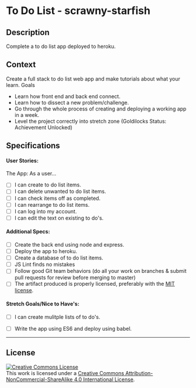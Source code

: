 # To Do List - scrawny-starfish
## Description

Complete a to do list app deployed to heroku.

## Context

Create a full stack to do list web app and make tutorials about what your learn.
Goals
- Learn how front end and back end connect.
- Learn how to dissect a new problem/challenge.
- Go through the whole process of creating and deploying a working app in a week.
- Level the project correctly into stretch zone (Goldilocks Status: Achievement Unlocked)

## Specifications

#### User Stories:
The App: As a user...
- [ ] I can create to do list items.
- [ ] I can delete unwanted to do list items.
- [ ] I can check items off as completed.
- [ ] I can rearrange to do list items. 
- [ ] I can log into my account.
- [ ] I can edit the text on existing to do's.

#### Additional Specs: 
- [ ] Create the back end using node and express.
- [ ] Deploy the app to heroku. 
- [ ] Create a database of to do list items.
- [ ] JS Lint finds no mistakes
- [ ] Follow good Git team behaviors (do all your work on branches & submit pull requests for review before merging to master)
- [ ] The artifact produced is properly licensed, preferably with the [MIT license][mit-license].

#### Stretch Goals/Nice to Have's:
- [ ] I can create mulitple lists of to do's.
- [ ] Write the app using ES6 and deploy using babel.



---

## License 
<!-- LICENSE -->

<a rel="license" href="http://creativecommons.org/licenses/by-nc-sa/4.0/"><img alt="Creative Commons License" style="border-width:0" src="https://i.creativecommons.org/l/by-nc-sa/4.0/80x15.png" /></a>
<br />This work is licensed under a <a rel="license" href="http://creativecommons.org/licenses/by-nc-sa/4.0/">Creative Commons Attribution-NonCommercial-ShareAlike 4.0 International License</a>.

[mit-license]: https://opensource.org/licenses/MIT
